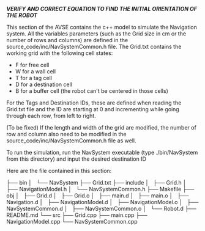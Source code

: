 ***VERIFY AND CORRECT EQUATION TO FIND THE INITIAL ORIENTATION OF THE ROBOT***

This section of the AVSE contains the c++ model to simulate the Navigation system. All the variables parameters (such as the Grid size in cm or the number of rows and columns) are defined in the source_code/inc/NavSystemCommon.h file. The Grid.txt contains the working grid with the following cell states:
- F for free cell
- W for a wall cell
- T for a tag cell
- D for a destination cell
- B for a buffer cell (the robot can't be centered in those cells)

For the Tags and Destination IDs, these are defined when reading the Grid.txt file and the ID are starting at 0 and incrementing while going through each row, from left to right.

(To be fixed) If the length and width of the grid are modified, the number of row and column also need to be modified in the source_code/inc/NavSystemCommon.h file as well.

To run the simulation, run the NavSystem executable (type ./bin/NavSystem from this directory) and input the desired destination ID

Here are the file contained in this section: 

├── bin
│   └── NavSystem
├── Grid.txt
├── include
│   ├── Grid.h
│   ├── NavigationModel.h
│   └── NavSystemCommon.h
├── Makefile
├── obj
│   ├── Grid.d
│   ├── Grid.o
│   ├── main.d
│   ├── main.o
│   ├── Navigation.d
│   ├── NavigationModel.d
│   ├── NavigationModel.o
│   ├── NavSystemCommon.d
│   ├── NavSystemCommon.o
│   └── Robot.d
├── README.md
└── src
    ├── Grid.cpp
    ├── main.cpp
    ├── NavigationModel.cpp
    └── NavSystemCommon.cpp


